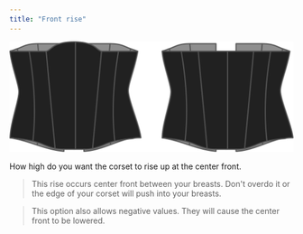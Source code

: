 ```yaml
---
title: "Front rise"
---
```


![The front rise option on Cathrin](./frontrise.svg)

How high do you want the corset to rise up at the center front.

> This rise occurs center front between your breasts. Don't overdo it or the edge of your corset will push into your breasts.

> This option also allows negative values. They will cause the center front to be lowered.





